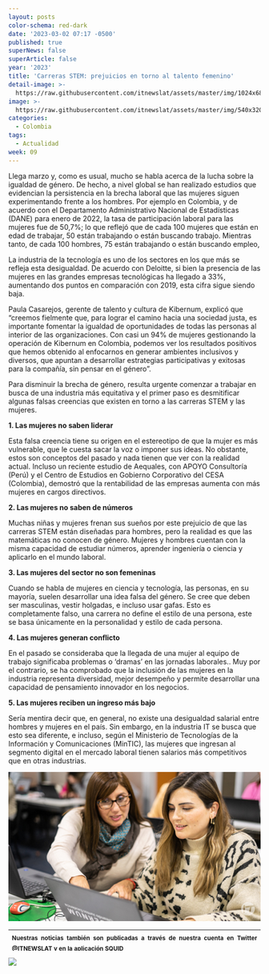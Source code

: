 ```yaml
---
layout: posts
color-schema: red-dark
date: '2023-03-02 07:17 -0500'
published: true
superNews: false
superArticle: false
year: '2023'
title: 'Carreras STEM: prejuicios en torno al talento femenino'
detail-image: >-
  https://raw.githubusercontent.com/itnewslat/assets/master/img/1024x680/educacion-mujeres-g.jpg
image: >-
  https://raw.githubusercontent.com/itnewslat/assets/master/img/540x320/educacion-mujeres-p.jpg
categories:
  - Colombia
tags:
  - Actualidad
week: 09
---
```

Llega marzo y, como es usual, mucho se habla acerca de la lucha sobre la igualdad de género. De hecho, a nivel global se han realizado estudios que evidencian la persistencia en la brecha laboral que las mujeres siguen experimentando frente a los hombres. Por ejemplo en Colombia, y de acuerdo con el Departamento Administrativo Nacional de Estadísticas (DANE) para enero de 2022, la tasa de participación laboral para las mujeres fue de 50,7%; lo que reflejó que de cada 100 mujeres que están en edad de trabajar, 50 están trabajando o están buscando trabajo. Mientras tanto, de cada 100 hombres, 75 están trabajando o están buscando empleo, 

La industria de la tecnología es uno de los sectores en los que más se refleja esta desigualdad. De acuerdo con Deloitte, si bien la presencia de las mujeres en las grandes empresas tecnológicas ha llegado a 33%, aumentando dos puntos en comparación con 2019, esta cifra sigue siendo baja. 

Paula Casarejos, gerente de talento y cultura de Kibernum, explicó que “creemos fielmente que, para lograr el camino hacia una sociedad justa, es importante fomentar la igualdad de oportunidades de todas las personas al interior de las organizaciones. Con casi un 94% de mujeres gestionando la operación de Kibernum en Colombia, podemos ver los resultados positivos que hemos obtenido al enfocarnos en generar ambientes inclusivos y diversos, que apuntan a desarrollar estrategias participativas y exitosas para la compañía, sin pensar en el género”.

Para disminuir la brecha de género, resulta urgente comenzar a trabajar en busca de una industria más equitativa y el primer paso es desmitificar algunas falsas creencias que existen en torno a las carreras STEM  y las mujeres. 

**1.      Las mujeres no saben liderar**

Esta falsa creencia tiene su origen en el estereotipo de que la mujer es más vulnerable, que le cuesta sacar la voz o imponer sus ideas. No obstante, estos son conceptos del pasado y nada tienen que ver con la realidad actual. Incluso un reciente estudio de Aequales, con APOYO Consultoría (Perú) y el Centro de Estudios en Gobierno Corporativo del CESA (Colombia), demostró que la rentabilidad de las empresas aumenta con más mujeres en cargos directivos.
 
**2.     Las mujeres no saben de números**

Muchas niñas y mujeres frenan sus sueños por este prejuicio de que las carreras STEM están diseñadas para hombres, pero la realidad es que las matemáticas no conocen de género. Mujeres y hombres cuentan con la misma capacidad de estudiar números, aprender ingeniería o ciencia y aplicarlo en el mundo laboral. 
 
**3.     Las mujeres del sector  no son femeninas**

Cuando se habla de mujeres en ciencia y tecnología, las personas, en su mayoría, suelen desarrollar una idea falsa del género. Se cree que deben ser masculinas, vestir holgadas, e incluso usar gafas. Esto es completamente falso, una carrera no define el estilo de una persona, este se basa únicamente en la personalidad y estilo de cada persona.
 
**4.     Las mujeres generan conflicto**

En el pasado se consideraba que la llegada de una mujer al equipo de trabajo              significaba problemas o ‘dramas’ en las jornadas laborales.. Muy por el contrario, se ha comprobado que la inclusión de las mujeres en la industria representa diversidad, mejor desempeño y permite desarrollar una capacidad de pensamiento innovador en los negocios.
 
**5.     Las mujeres reciben un ingreso más bajo**

Sería mentira decir que, en general, no existe una desigualdad salarial entre hombres y mujeres en el país. Sin embargo, en la industria IT se busca que esto sea diferente, e incluso, según el Ministerio de Tecnologías de la Información y Comunicaciones (MinTIC), las mujeres que ingresan al segmento digital en el mercado laboral tienen salarios más competitivos que en otras industrias.

![](https://raw.githubusercontent.com/itnewslat/assets/master/img/540x320/educacion-mujeres-p.jpg)

<table style="height: 42px;" width="569">
<tbody>
<tr>
<td style="text-align: justify;"><sub><strong>Nuestras noticias también son publicadas a través de nuestra cuenta en Twitter <a href="https://twitter.com/itnewslat?lang=es">@ITNEWSLAT</a> y en la aplicación <a href="https://squidapp.co/en/">SQUID</a></strong></sub></td>
</tr>
</tbody>
</table>
<img src="https://tracker.metricool.com/c3po.jpg?hash=56f88a41e39ab42c063cc51676587a04"/>